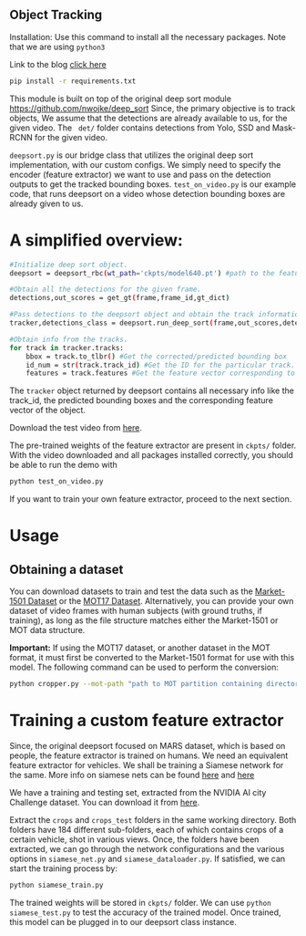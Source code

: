 ## Object Tracking
Installation: Use this command to install all the necessary packages. Note that we are using ```python3```

Link to the blog [click here](https://blog.nanonets.com/object-tracking-deepsort/)
```sh
pip install -r requirements.txt
```
This module is built on top of the original deep sort module https://github.com/nwojke/deep_sort
Since, the primary objective is to track objects, We assume that the detections are already available to us, for the given video. The   ``` det/``` folder contains detections from Yolo, SSD and Mask-RCNN for the given video.

```deepsort.py``` is our bridge class that utilizes the original deep sort implementation, with our custom configs. We simply need to specify the encoder (feature extractor) we want to use and pass on the detection outputs to get the tracked bounding boxes. 
```test_on_video.py``` is our example code, that runs deepsort on a video whose detection bounding boxes are already given to us. 

# A simplified overview:
```sh
#Initialize deep sort object.
deepsort = deepsort_rbc(wt_path='ckpts/model640.pt') #path to the feature extractor model.

#Obtain all the detections for the given frame.
detections,out_scores = get_gt(frame,frame_id,gt_dict)

#Pass detections to the deepsort object and obtain the track information.
tracker,detections_class = deepsort.run_deep_sort(frame,out_scores,detections)

#Obtain info from the tracks.
for track in tracker.tracks:
    bbox = track.to_tlbr() #Get the corrected/predicted bounding box
    id_num = str(track.track_id) #Get the ID for the particular track.
    features = track.features #Get the feature vector corresponding to the detection.
```
The ```tracker``` object returned by deepsort contains all necessary info like the track_id, the predicted bounding boxes and the corresponding feature vector of the object. 

Download the test video from [here](https://drive.google.com/open?id=1h2Wnb98tDVB6JlCDNQXCeZpG20x6AiZ2).

The pre-trained weights of the feature extractor are present in ```ckpts/``` folder.
With the video downloaded and all packages installed correctly, you should be able to run the demo with

```sh
python test_on_video.py
```
If you want to train your own feature extractor, proceed to the next section.

# Usage

## Obtaining a dataset

You can download datasets to train and test the data such as the [Market-1501 Dataset](http://zheng-lab.cecs.anu.edu.au/Project/project_reid.html) or the [MOT17 Dataset](https://motchallenge.net/data/MOT17/). Alternatively, you can provide your own dataset of video frames with human subjects (with ground truths, if training), as long as the file structure matches either the Market-1501 or MOT data structure.

__Important:__ If using the MOT17 dataset, or another dataset in the MOT format, it must first be converted to the Market-1501 format for use with this model. The following command can be used to perform the conversion:

```sh
python cropper.py --mot-path "path to MOT partition containing directories of videos"
```

# Training a custom feature extractor 
Since, the original deepsort focused on MARS dataset, which is based on people, the feature extractor is trained on humans. We need an equivalent feature extractor for vehicles. We shall be training a Siamese network for the same. More info on siamese nets can be found  [here](https://www.cs.cmu.edu/~rsalakhu/papers/oneshot1.pdf) and [here](https://towardsdatascience.com/lossless-triplet-loss-7e932f990b24)

We have a training and testing set, extracted from the NVIDIA AI city Challenge dataset. You can download it from [here](https://nanonets.s3-us-west-2.amazonaws.com/blogs/object-tracking-crops-data.tar.gz).
 
Extract the ```crops``` and ```crops_test``` folders in the same working directory. Both folders have 184 different sub-folders, each of which contains crops of a certain vehicle, shot in various views. 
Once, the folders have been extracted, we can go through the network configurations and the various options in ```siamese_net.py``` and ```siamese_dataloader.py```. If satisfied, we can start the training process by:
```sh 
python siamese_train.py
```
The trained weights will be stored in ```ckpts/``` folder. We can use ```python siamese_test.py``` to test the accuracy of the trained model. 
Once trained, this model can be plugged in to our deepsort class instance.
